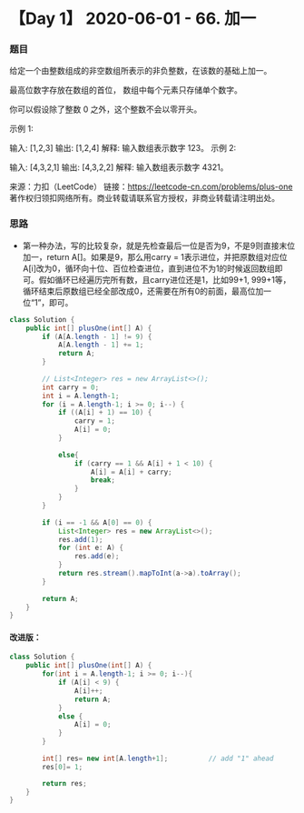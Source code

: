 # 【Day 1】 2020-06-01 - 66. 加一

###  题目

给定一个由整数组成的非空数组所表示的非负整数，在该数的基础上加一。

最高位数字存放在数组的首位， 数组中每个元素只存储单个数字。

你可以假设除了整数 0 之外，这个整数不会以零开头。

示例 1:

输入: [1,2,3]
输出: [1,2,4]
解释: 输入数组表示数字 123。
示例 2:

输入: [4,3,2,1]
输出: [4,3,2,2]
解释: 输入数组表示数字 4321。

来源：力扣（LeetCode）
链接：https://leetcode-cn.com/problems/plus-one
著作权归领扣网络所有。商业转载请联系官方授权，非商业转载请注明出处。

### 思路

- 第一种办法，写的比较复杂，就是先检查最后一位是否为9，不是9则直接末位加一，return A[]。如果是9，那么用carry = 1表示进位，并把原数组对应位A[i]改为0，循环向十位、百位检查进位，直到进位不为1的时候返回数组即可。假如循环已经遍历完所有数，且carry进位还是1，比如99+1, 999+1等，循环结束后原数组已经全部改成0，还需要在所有0的前面，最高位加一位“1”，即可。

```java
class Solution {
    public int[] plusOne(int[] A) {
        if (A[A.length - 1] != 9) {
            A[A.length - 1] += 1;
            return A;
        }
        
        // List<Integer> res = new ArrayList<>();
        int carry = 0;
        int i = A.length-1;
        for (i = A.length-1; i >= 0; i--) {
            if ((A[i] + 1) == 10) {
                carry = 1;
                A[i] = 0;
            }
            
            else{
                if (carry == 1 && A[i] + 1 < 10) {
                    A[i] = A[i] + carry;
                    break;
                }
            }
        }
        
        if (i == -1 && A[0] == 0) {
            List<Integer> res = new ArrayList<>();
            res.add(1);         
            for (int e: A) {
                res.add(e);
            }         
            return res.stream().mapToInt(a->a).toArray();
        }
        
        return A;
    }
}
```

#### 改进版：

```java
class Solution {
    public int[] plusOne(int[] A) {
        for(int i = A.length-1; i >= 0; i--){
            if (A[i] < 9) {
                A[i]++;
                return A;
            }
            else {
                A[i] = 0;
            }
        }
            
        int[] res= new int[A.length+1];          // add "1" ahead
        res[0]= 1;

        return res;
    }
}
```